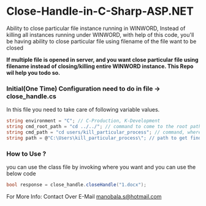 # Close-Handle-in-C-Sharp-ASP.NET
Ability to close particular file instance running in WINWORD, Instead of killing all instances running under WINWORD, with help of this code, you'll be having ability to close particular file using filename of the file want to be closed

**If multiple file is opened in server, and you want close particular file using filename instead of closing/killing entire WINWORD instance. This Repo wil help you todo so.**

### Initial(One Time) Configuration need to do in file -> close_handle.cs
In this file you need to take care of following variable values.
```csharp
string environment = "C"; // C-Production, K-Development
string cmd_root_path = "cd ../../"; // command to come to the root path
string cmd_path = "cd users/kill_particular_process"; // command, where you need to store(output.txt)/run(Closing Handle) the Handle
string path = @"C:\Users\kill_particular_process\"; // path to get find the handle id using file name from the output.txt file
```

### How to Use ?
you can use the class file by invoking where you want and you can use the below code
```csharp
bool response = close_handle.closeHandle("1.docx");
```

For More Info: Contact Over E-Mail manobala.s@hotmail.com
